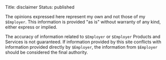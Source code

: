 Title: disclaimer
Status: published

The opinions expressed here represent my own and not those of my `$Employer`. This information is provided "as is" without warranty of any kind, either express or implied.

The accuracy of information related to `$Employer` or `$Employer` Products and Services is not guaranteed. If information provided by this site conflicts with information provided directly by `$Employer`, the information from `$Employer` should be considered the final authority.

